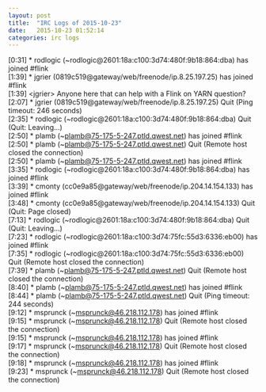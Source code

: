 ```yaml
---
layout: post
title:  "IRC Logs of 2015-10-23"
date:   2015-10-23 01:52:14
categories: irc logs
---
```

<span class="irc-date">[0:31]</span> <span class="irc-green">* rodlogic (~rodlogic@2601:18a:c100:3d74:480f:9b18:864:dba) has joined #flink</span><br />
<span class="irc-date">[1:39]</span> <span class="irc-green">* jgrier (0819c519@gateway/web/freenode/ip.8.25.197.25) has joined #flink</span><br />
<span class="irc-date">[1:39]</span> <span class="irc-black">&lt;jgrier&gt; Anyone here that can help with a Flink on YARN question?</span><br />
<span class="irc-date">[2:07]</span> <span class="irc-navy">* jgrier (0819c519@gateway/web/freenode/ip.8.25.197.25) Quit (Ping timeout: 246 seconds)</span><br />
<span class="irc-date">[2:35]</span> <span class="irc-navy">* rodlogic (~rodlogic@2601:18a:c100:3d74:480f:9b18:864:dba) Quit (Quit: Leaving...)</span><br />
<span class="irc-date">[2:50]</span> <span class="irc-green">* plamb (~plamb@75-175-5-247.ptld.qwest.net) has joined #flink</span><br />
<span class="irc-date">[2:50]</span> <span class="irc-navy">* plamb (~plamb@75-175-5-247.ptld.qwest.net) Quit (Remote host closed the connection)</span><br />
<span class="irc-date">[2:50]</span> <span class="irc-green">* plamb (~plamb@75-175-5-247.ptld.qwest.net) has joined #flink</span><br />
<span class="irc-date">[3:35]</span> <span class="irc-green">* rodlogic (~rodlogic@2601:18a:c100:3d74:480f:9b18:864:dba) has joined #flink</span><br />
<span class="irc-date">[3:39]</span> <span class="irc-green">* cmonty (cc0e9a85@gateway/web/freenode/ip.204.14.154.133) has joined #flink</span><br />
<span class="irc-date">[3:48]</span> <span class="irc-navy">* cmonty (cc0e9a85@gateway/web/freenode/ip.204.14.154.133) Quit (Quit: Page closed)</span><br />
<span class="irc-date">[7:13]</span> <span class="irc-navy">* rodlogic (~rodlogic@2601:18a:c100:3d74:480f:9b18:864:dba) Quit (Quit: Leaving...)</span><br />
<span class="irc-date">[7:23]</span> <span class="irc-green">* rodlogic (~rodlogic@2601:18a:c100:3d74:75fc:55d3:6336:eb00) has joined #flink</span><br />
<span class="irc-date">[7:35]</span> <span class="irc-navy">* rodlogic (~rodlogic@2601:18a:c100:3d74:75fc:55d3:6336:eb00) Quit (Remote host closed the connection)</span><br />
<span class="irc-date">[7:39]</span> <span class="irc-navy">* plamb (~plamb@75-175-5-247.ptld.qwest.net) Quit (Remote host closed the connection)</span><br />
<span class="irc-date">[8:40]</span> <span class="irc-green">* plamb (~plamb@75-175-5-247.ptld.qwest.net) has joined #flink</span><br />
<span class="irc-date">[8:44]</span> <span class="irc-navy">* plamb (~plamb@75-175-5-247.ptld.qwest.net) Quit (Ping timeout: 244 seconds)</span><br />
<span class="irc-date">[9:12]</span> <span class="irc-green">* msprunck (~msprunck@46.218.112.178) has joined #flink</span><br />
<span class="irc-date">[9:15]</span> <span class="irc-navy">* msprunck (~msprunck@46.218.112.178) Quit (Remote host closed the connection)</span><br />
<span class="irc-date">[9:15]</span> <span class="irc-green">* msprunck (~msprunck@46.218.112.178) has joined #flink</span><br />
<span class="irc-date">[9:17]</span> <span class="irc-navy">* msprunck (~msprunck@46.218.112.178) Quit (Remote host closed the connection)</span><br />
<span class="irc-date">[9:18]</span> <span class="irc-green">* msprunck (~msprunck@46.218.112.178) has joined #flink</span><br />
<span class="irc-date">[9:23]</span> <span class="irc-navy">* msprunck (~msprunck@46.218.112.178) Quit (Remote host closed the connection)</span><br />
